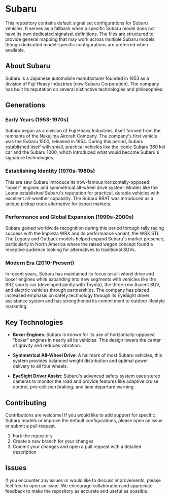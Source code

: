 # Subaru

This repository contains default signal set configurations for Subaru vehicles. It serves as a fallback when a specific Subaru model does not have its own dedicated signalset definitions. The files are structured to provide general mapping that may work across multiple Subaru models, though dedicated model-specific configurations are preferred when available.

## About Subaru

Subaru is a Japanese automobile manufacturer founded in 1953 as a division of Fuji Heavy Industries (now Subaru Corporation). The company has built its reputation on several distinctive technologies and philosophies:

## Generations

### Early Years (1953-1970s)
Subaru began as a division of Fuji Heavy Industries, itself formed from the remnants of the Nakajima Aircraft Company. The company's first vehicle was the Subaru 1500, released in 1954. During this period, Subaru established itself with small, practical vehicles like the iconic Subaru 360 kei car and the Subaru 1000, which introduced what would become Subaru's signature technologies.

### Establishing Identity (1970s-1980s)
This era saw Subaru introduce its now-famous horizontally-opposed "boxer" engines and symmetrical all-wheel drive system. Models like the Leone established Subaru's reputation for practical, durable vehicles with excellent all-weather capability. The Subaru BRAT was introduced as a unique pickup truck alternative for export markets.

### Performance and Global Expansion (1990s-2000s)
Subaru gained worldwide recognition during this period through rally racing success with the Impreza WRX and its performance variant, the WRX STI. The Legacy and Outback models helped expand Subaru's market presence, particularly in North America where the raised wagon concept found a receptive audience looking for alternatives to traditional SUVs.

### Modern Era (2010-Present)
In recent years, Subaru has maintained its focus on all-wheel drive and boxer engines while expanding into new segments with vehicles like the BRZ sports car (developed jointly with Toyota), the three-row Ascent SUV, and electric vehicles through partnerships. The company has placed increased emphasis on safety technology through its EyeSight driver assistance system and has strengthened its commitment to outdoor lifestyle marketing.

## Key Technologies

- **Boxer Engines**: Subaru is known for its use of horizontally-opposed "boxer" engines in nearly all its vehicles. This design lowers the center of gravity and reduces vibration.

- **Symmetrical All-Wheel Drive**: A hallmark of most Subaru vehicles, this system provides balanced weight distribution and optimal power delivery to all four wheels.

- **EyeSight Driver Assist**: Subaru's advanced safety system uses stereo cameras to monitor the road and provide features like adaptive cruise control, pre-collision braking, and lane departure warning.

## Contributing

Contributions are welcome! If you would like to add support for specific Subaru models or improve the default configurations, please open an issue or submit a pull request.

1. Fork the repository
2. Create a new branch for your changes
3. Commit your changes and open a pull request with a detailed description

## Issues

If you encounter any issues or would like to discuss improvements, please feel free to open an issue. We encourage collaboration and appreciate feedback to make the repository as accurate and useful as possible.
